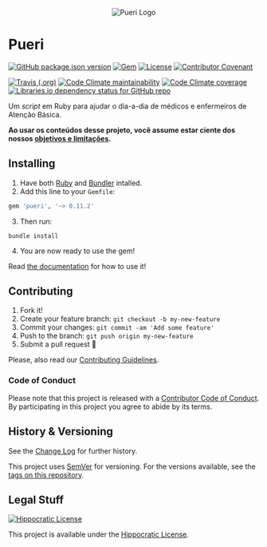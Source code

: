 <p style='text-align: center; margin-bottom: 0;'>
  <img alt='Pueri Logo' src='https://i.imgur.com/YZr2UEn.png' style='max-width: 250px; margin: 0;' />
</p>

# Pueri

[![GitHub package.json version](https://img.shields.io/github/package-json/v/Nereare/pueri)](https://github.com/Nereare/pueri/releases)
[![Gem](https://img.shields.io/gem/v/pueri)](https://rubygems.org/gems/pueri)
[![License](https://img.shields.io/badge/license-Hippocratic%20License%20v1.1-red)](LICENSE.md)
[![Contributor Covenant](https://img.shields.io/badge/Contributor%20Covenant-v1.4%20adopted-ff69b4.svg)](CODE-OF-CONDUCT.md)

[![Travis (.org)](https://img.shields.io/travis/Nereare/pueri)](https://travis-ci.org/Nereare/pueri)
[![Code Climate maintainability](https://img.shields.io/codeclimate/maintainability/Nereare/pueri)](https://codeclimate.com/github/Nereare/pueri)
[![Code Climate coverage](https://img.shields.io/codeclimate/coverage/Nereare/pueri)](https://codeclimate.com/github/Nereare/pueri)
[![Libraries.io dependency status for GitHub repo](https://img.shields.io/librariesio/github/Nereare/pueri)](https://libraries.io/github/Nereare/pueri)

Um *script* em Ruby para ajudar o dia-a-dia de médicos e enfermeiros de Atenção Básica.

**Ao usar os conteúdos desse projeto, você assume estar ciente dos nossos [objetivos e limitações](ABOUT.md).**

## Installing

1. Have both [Ruby](https://www.ruby-lang.org/) and [Bundler](https://bundler.io/) intalled.
2. Add this line to your `Gemfile`:
```ruby
gem 'pueri', '~> 0.11.2'
```
3. Then run:
```shell
bundle install
```
4. You are now ready to use the gem!

Read [the documentation](https://nereare.github.io/pueri/) for how to use it!

## Contributing

1. Fork it!
2. Create your feature branch: `git checkout -b my-new-feature`
3. Commit your changes: `git commit -am 'Add some feature'`
4. Push to the branch: `git push origin my-new-feature`
5. Submit a pull request :tada:

Please, also read our [Contributing Guidelines](CONTRIBUTING.md).

### Code of Conduct

Please note that this project is released with a [Contributor Code of Conduct](CODE-OF-CONDUCT.md). By participating in this project you agree to abide by its terms.

## History & Versioning

See the [Change Log](CHANGELOG.md) for further history.

This project uses [SemVer](http://semver.org/) for versioning. For the versions available, see the [tags on this repository](https://github.com/Nereare/pueri/tags).

## Legal Stuff

[![Hippocratic License](https://i.imgur.com/DEKS3nm.png)](LICENSE.md)

This project is available under the [Hippocratic License](https://firstdonoharm.dev/).
